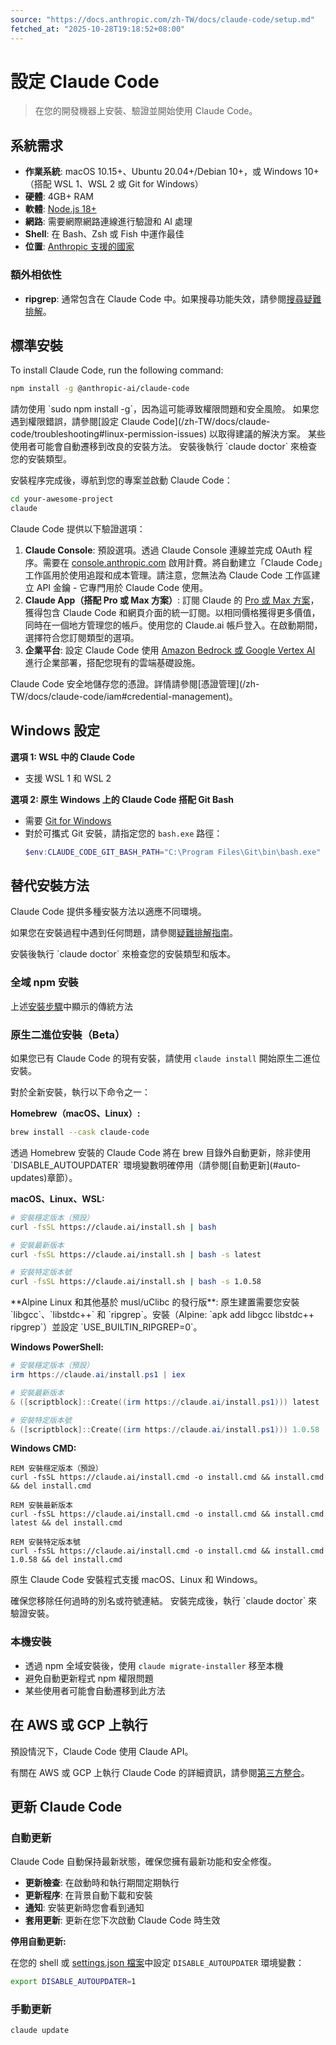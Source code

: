 ```yaml
---
source: "https://docs.anthropic.com/zh-TW/docs/claude-code/setup.md"
fetched_at: "2025-10-28T19:18:52+08:00"
---
```


# 設定 Claude Code

> 在您的開發機器上安裝、驗證並開始使用 Claude Code。

## 系統需求

* **作業系統**: macOS 10.15+、Ubuntu 20.04+/Debian 10+，或 Windows 10+（搭配 WSL 1、WSL 2 或 Git for Windows）
* **硬體**: 4GB+ RAM
* **軟體**: [Node.js 18+](https://nodejs.org/en/download)
* **網路**: 需要網際網路連線進行驗證和 AI 處理
* **Shell**: 在 Bash、Zsh 或 Fish 中運作最佳
* **位置**: [Anthropic 支援的國家](https://www.anthropic.com/supported-countries)

### 額外相依性

* **ripgrep**: 通常包含在 Claude Code 中。如果搜尋功能失效，請參閱[搜尋疑難排解](/zh-TW/docs/claude-code/troubleshooting#search-and-discovery-issues)。

## 標準安裝

To install Claude Code, run the following command:

```sh  theme={null}
npm install -g @anthropic-ai/claude-code
```

<Warning>
  請勿使用 `sudo npm install -g`，因為這可能導致權限問題和安全風險。
  如果您遇到權限錯誤，請參閱[設定 Claude Code](/zh-TW/docs/claude-code/troubleshooting#linux-permission-issues) 以取得建議的解決方案。
</Warning>

<Note>
  某些使用者可能會自動遷移到改良的安裝方法。
  安裝後執行 `claude doctor` 來檢查您的安裝類型。
</Note>

安裝程序完成後，導航到您的專案並啟動 Claude Code：

```bash  theme={null}
cd your-awesome-project
claude
```

Claude Code 提供以下驗證選項：

1. **Claude Console**: 預設選項。透過 Claude Console 連線並完成 OAuth 程序。需要在 [console.anthropic.com](https://console.anthropic.com) 啟用計費。將自動建立「Claude Code」工作區用於使用追蹤和成本管理。請注意，您無法為 Claude Code 工作區建立 API 金鑰 - 它專門用於 Claude Code 使用。
2. **Claude App（搭配 Pro 或 Max 方案）**: 訂閱 Claude 的 [Pro 或 Max 方案](https://claude.com/pricing)，獲得包含 Claude Code 和網頁介面的統一訂閱。以相同價格獲得更多價值，同時在一個地方管理您的帳戶。使用您的 Claude.ai 帳戶登入。在啟動期間，選擇符合您訂閱類型的選項。
3. **企業平台**: 設定 Claude Code 使用 [Amazon Bedrock 或 Google Vertex AI](/zh-TW/docs/claude-code/third-party-integrations) 進行企業部署，搭配您現有的雲端基礎設施。

<Note>
  Claude Code 安全地儲存您的憑證。詳情請參閱[憑證管理](/zh-TW/docs/claude-code/iam#credential-management)。
</Note>

## Windows 設定

**選項 1: WSL 中的 Claude Code**

* 支援 WSL 1 和 WSL 2

**選項 2: 原生 Windows 上的 Claude Code 搭配 Git Bash**

* 需要 [Git for Windows](https://git-scm.com/downloads/win)
* 對於可攜式 Git 安裝，請指定您的 `bash.exe` 路徑：
  ```powershell  theme={null}
  $env:CLAUDE_CODE_GIT_BASH_PATH="C:\Program Files\Git\bin\bash.exe"
  ```

## 替代安裝方法

Claude Code 提供多種安裝方法以適應不同環境。

如果您在安裝過程中遇到任何問題，請參閱[疑難排解指南](/zh-TW/docs/claude-code/troubleshooting#linux-permission-issues)。

<Tip>
  安裝後執行 `claude doctor` 來檢查您的安裝類型和版本。
</Tip>

### 全域 npm 安裝

上述[安裝步驟](#standard-installation)中顯示的傳統方法

### 原生二進位安裝（Beta）

如果您已有 Claude Code 的現有安裝，請使用 `claude install` 開始原生二進位安裝。

對於全新安裝，執行以下命令之一：

**Homebrew（macOS、Linux）:**

```sh  theme={null}
brew install --cask claude-code
```

<Note>
  透過 Homebrew 安裝的 Claude Code 將在 brew 目錄外自動更新，除非使用 `DISABLE_AUTOUPDATER` 環境變數明確停用（請參閱[自動更新](#auto-updates)章節）。
</Note>

**macOS、Linux、WSL:**

```bash  theme={null}
# 安裝穩定版本（預設）
curl -fsSL https://claude.ai/install.sh | bash

# 安裝最新版本
curl -fsSL https://claude.ai/install.sh | bash -s latest

# 安裝特定版本號
curl -fsSL https://claude.ai/install.sh | bash -s 1.0.58
```

<Note>
  **Alpine Linux 和其他基於 musl/uClibc 的發行版**: 原生建置需要您安裝 `libgcc`、`libstdc++` 和 `ripgrep`。安裝（Alpine: `apk add libgcc libstdc++ ripgrep`）並設定 `USE_BUILTIN_RIPGREP=0`。
</Note>

**Windows PowerShell:**

```powershell  theme={null}
# 安裝穩定版本（預設）
irm https://claude.ai/install.ps1 | iex

# 安裝最新版本
& ([scriptblock]::Create((irm https://claude.ai/install.ps1))) latest

# 安裝特定版本號
& ([scriptblock]::Create((irm https://claude.ai/install.ps1))) 1.0.58
```

**Windows CMD:**

```batch  theme={null}
REM 安裝穩定版本（預設）
curl -fsSL https://claude.ai/install.cmd -o install.cmd && install.cmd && del install.cmd

REM 安裝最新版本
curl -fsSL https://claude.ai/install.cmd -o install.cmd && install.cmd latest && del install.cmd

REM 安裝特定版本號
curl -fsSL https://claude.ai/install.cmd -o install.cmd && install.cmd 1.0.58 && del install.cmd
```

原生 Claude Code 安裝程式支援 macOS、Linux 和 Windows。

<Tip>
  確保您移除任何過時的別名或符號連結。
  安裝完成後，執行 `claude doctor` 來驗證安裝。
</Tip>

### 本機安裝

* 透過 npm 全域安裝後，使用 `claude migrate-installer` 移至本機
* 避免自動更新程式 npm 權限問題
* 某些使用者可能會自動遷移到此方法

## 在 AWS 或 GCP 上執行

預設情況下，Claude Code 使用 Claude API。

有關在 AWS 或 GCP 上執行 Claude Code 的詳細資訊，請參閱[第三方整合](/zh-TW/docs/claude-code/third-party-integrations)。

## 更新 Claude Code

### 自動更新

Claude Code 自動保持最新狀態，確保您擁有最新功能和安全修復。

* **更新檢查**: 在啟動時和執行期間定期執行
* **更新程序**: 在背景自動下載和安裝
* **通知**: 安裝更新時您會看到通知
* **套用更新**: 更新在您下次啟動 Claude Code 時生效

**停用自動更新:**

在您的 shell 或 [settings.json 檔案](/zh-TW/docs/claude-code/settings)中設定 `DISABLE_AUTOUPDATER` 環境變數：

```bash  theme={null}
export DISABLE_AUTOUPDATER=1
```

### 手動更新

```bash  theme={null}
claude update
```

